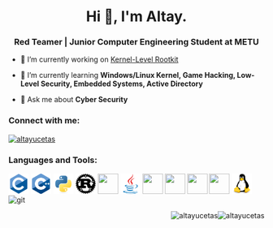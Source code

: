 <h1 align="center">Hi 👋, I'm Altay.</h1>
<h3 align="center">Red Teamer | Junior Computer Engineering Student at METU</h3>

- 🔭 I’m currently working on [Kernel-Level Rootkit](https://github.com/altayucetas/my-rootkit)

- 🌱 I’m currently learning **Windows/Linux Kernel, Game Hacking, Low-Level Security, Embedded Systems, Active Directory**

- 💬 Ask me about **Cyber Security**

<h3 align="left">Connect with me:</h3>
<p align="left">
  <a href="https://linkedin.com/in/altayucetas" target="blank"><img align="center" src="https://raw.githubusercontent.com/rahuldkjain/github-profile-readme-generator/master/src/images/icons/Social/linked-in-alt.svg" alt="altayucetas" height="30" width="40" /></a>
</p>

<h3 align="left">Languages and Tools:</h3>
<p align="left"> 
  <a> <img src="https://raw.githubusercontent.com/devicons/devicon/master/icons/c/c-original.svg" alt="c" width="40" height="40"/> </a> 
  <a> <img src="https://raw.githubusercontent.com/devicons/devicon/master/icons/cplusplus/cplusplus-original.svg" alt="cplusplus" width="40" height="40"/> </a>
  <a> <img src="https://raw.githubusercontent.com/devicons/devicon/master/icons/python/python-original.svg" alt="python" width="40" height="40"/> </a> 
  <a> <img src="https://raw.githubusercontent.com/devicons/devicon/master/icons/rust/rust-original.svg" alt="rust" width="40" height="40"/> </a>
  <a> <img src="https://cdn.jsdelivr.net/gh/devicons/devicon@latest/icons/powershell/powershell-plain.svg" width="40" height="40" /> </a>      
  <a> <img src="https://raw.githubusercontent.com/devicons/devicon/master/icons/java/java-original.svg" alt="java" width="40" height="40"/> </a> 
  <a> <img src="https://cdn.jsdelivr.net/gh/devicons/devicon@latest/icons/raspberrypi/raspberrypi-original.svg" width="40" height="40"/> </a>
  <a> <img src="https://cdn.jsdelivr.net/gh/devicons/devicon@latest/icons/visualstudio/visualstudio-original.svg" width="40" height="40"/> </a>
  <a> <img src="https://cdn.jsdelivr.net/gh/devicons/devicon@latest/icons/jupyter/jupyter-original-wordmark.svg" width="40" height="40"/> </a>
  <a> <img src="https://cdn.jsdelivr.net/gh/devicons/devicon@latest/icons/intellij/intellij-original.svg" width="40" height="40" /> </a>
  <a> <img src="https://raw.githubusercontent.com/devicons/devicon/master/icons/linux/linux-original.svg" alt="linux" width="40" height="40"/> </a>
  <a> <img src="https://www.vectorlogo.zone/logos/git-scm/git-scm-icon.svg" alt="git" width="40" height="40"/> </a> 
</p>

<p>
  <img align="right" src="https://github-readme-streak-stats.herokuapp.com/?user=altayucetas&" alt="altayucetas" />
  <img align="right" src="https://github-readme-stats.vercel.app/api/top-langs?username=altayucetas&show_icons=true&locale=en&layout=compact" alt="altayucetas" height="150"/>
</p>
